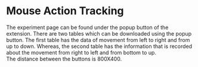 # Mouse Action Tracking
 The experiment page can be found under the popup button of the extension. 
 There are two tables which can be downloaded using the popup button. The first table has the data of movement from left to right and from up to down. Whereas, the second table has the information that is recorded about the movement from right to left and from bottom to up.    
 The distance between the buttons is 800X400.
